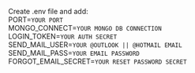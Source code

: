 Create .env file and add:\
PORT=`YOUR PORT`\
MONGO_CONNECT=`YOUR MONGO DB CONNECTION`\
LOGIN_TOKEN=`YOUR AUTH SECRET`\
SEND_MAIL_USER=`YOUR @OUTLOOK || @HOTMAIL EMAIL`\
SEND_MAIL_PASS=`YOUR EMAIL PASSWORD`\
FORGOT_EMAIL_SECRET=`YOUR RESET PASSWORD SECRET`